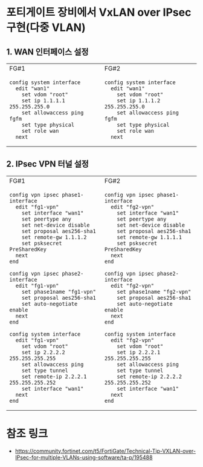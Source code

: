 # 포티게이트 장비에서 VxLAN over IPsec 구현(다중 VLAN)

## 1. WAN 인터페이스 설정

<table>
<tr>
  <td>FG#1</td>
  <td>FG#2</td>
</tr>
<tr>
  <td>

```
config system interface
  edit "wan1"
    set vdom "root"
    set ip 1.1.1.1 255.255.255.0
    set allowaccess ping fgfm
    set type physical
    set role wan
  next
```

  </td>
  <td>

```
config system interface
  edit "wan1"
    set vdom "root"
    set ip 1.1.1.2 255.255.255.0
    set allowaccess ping fgfm
    set type physical
    set role wan
  next
```

  </td>
</tr>
</table>


## 2. IPsec VPN 터널 설정

<table>
<tr>
  <td>FG#1</td>
  <td>FG#2</td>
</tr>
<tr>
  <td>

```
config vpn ipsec phase1-interface
  edit "fg1-vpn"
    set interface "wan1"
    set peertype any
    set net-device disable
    set proposal aes256-sha1
    set remote-gw 1.1.1.2
    set psksecret PreSharedKey
  next
end

config vpn ipsec phase2-interface
  edit "fg1-vpn"
    set phase1name "fg1-vpn"
    set proposal aes256-sha1
    set auto-negotiate enable
  next
end

config system interface
  edit "fg1-vpn"
    set vdom "root"
    set ip 2.2.2.2 255.255.255.255
    set allowaccess ping
    set type tunnel
    set remote-ip 2.2.2.1 255.255.255.252
    set interface "wan1"
  next
end
```

  </td>
  <td>

```
config vpn ipsec phase1-interface
  edit "fg2-vpn"
    set interface "wan1"
    set peertype any
    set net-device disable
    set proposal aes256-sha1
    set remote-gw 1.1.1.1
    set psksecret PreSharedKey
  next
end

config vpn ipsec phase2-interface
  edit "fg2-vpn"
    set phase1name "fg2-vpn"
    set proposal aes256-sha1
    set auto-negotiate enable
  next
end

config system interface
  edit "fg2-vpn"
    set vdom "root"
    set ip 2.2.2.1 255.255.255.255
    set allowaccess ping
    set type tunnel
    set remote-ip 2.2.2.2 255.255.255.252
    set interface "wan1"
  next
end
```

  </td>
</tr>
</table>


# 참조 링크
- https://community.fortinet.com/t5/FortiGate/Technical-Tip-VXLAN-over-IPsec-for-multiple-VLANs-using-software/ta-p/195488